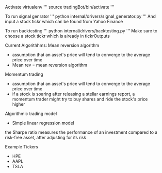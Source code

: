 Activate virtualenv
'''
source tradingBot/bin/activate
'''

To run signal genrator
'''
python internal/drivers/signal_generator.py
'''
And input a stock tickr which can be found from Yahoo Finance

To run backtesting
'''
python internal/drivers/backtesting.py
'''
Make sure to choose a stock tickr which is already in tickrOutputs


Current Algorithhms:
Mean reversion algorithm 
- assumption that an asset's price will tend to converge to the average price over time
- Mean rev = mean reversion algorithm

Momentum trading
- assumption that an asset's price will tend to converge to the average price over time
- if a stock is soaring after releasing a stellar earnings report, a momentum trader might try to buy shares and ride the stock's price higher

Algorithmic trading model
- Simple linear regression model


the Sharpe ratio measures the performance of an investment compared to a risk-free asset, after adjusting for its risk

Example Tickers
- HPE
- AAPL
- TSLA
